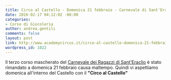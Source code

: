 ```yaml
---
title: Circo al Castello - Domenica 21 febbraio - Carnevale di Sant'Eraclio
date: 2016-02-17 04:12:02 -08:00
categories:
- Corso di Giocoleria
author: andrea.gentili
comments: false
layout: post
link: http://www.academycircus.it/circo-al-castello-domenica-21-febbraio-carnevale-di-santeraclio/
wordpress_id: 1022
---
```


Il terzo corso mascherato del [Carnevale dei Ragazzi di Sant'Eraclio](http://www.ilcarnevale.net) è stato rimandato a domenica 21 febbraio causa maltempo.
Quindi vi aspettiamo domenica all'interno del Castello con il **"Circo al Castello"**
